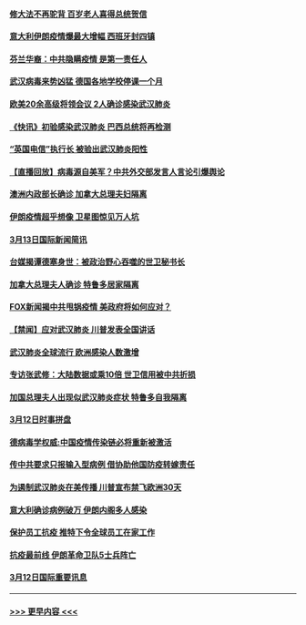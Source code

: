 #### [修大法不再驼背 百岁老人喜得总统贺信](../pages/prog202/a102799026.md?t=03140402) 
#### [意大利伊朗疫情爆最大增幅 西班牙封四镇](../pages/prog202/a102798969.md?t=03140402) 
#### [芬兰华裔：中共隐瞒疫情 是第一责任人](../pages/prog202/a102798951.md?t=03140402) 
#### [武汉病毒来势凶猛 德国各地学校停课一个月](../pages/prog202/a102798978.md?t=03140402) 
#### [欧美20余高级将领会议 2人确诊感染武汉肺炎](../pages/prog202/a102798930.md?t=03140402) 
#### [《快讯》初验感染武汉肺炎 巴西总统将再检测](../pages/prog202/a102798917.md?t=03140402) 
#### [“英国电信”执行长 被验出武汉肺炎阳性](../pages/prog202/a102798904.md?t=03140402) 
#### [【直播回放】病毒源自美军？中共外交部发言人言论引爆舆论](../pages/prog202/a102798842.md?t=03140402) 
#### [澳洲内政部长确诊 加拿大总理夫妇隔离](../pages/prog202/a102798781.md?t=03140402) 
#### [伊朗疫情超乎想像 卫星图惊见万人坑](../pages/prog202/a102798711.md?t=03140402) 
#### [3月13日国际新闻简讯](../pages/prog202/a102798719.md?t=03140402) 
#### [台媒揭谭德塞身世：被政治野心吞噬的世卫秘书长](../pages/prog202/a102798536.md?t=03140402) 
#### [加拿大总理夫人确诊 特鲁多居家隔离](../pages/prog202/a102798517.md?t=03140402) 
#### [FOX新闻揭中共甩锅疫情 美政府将如何应对？](../pages/prog202/a102798399.md?t=03140402) 
#### [【禁闻】应对武汉肺炎 川普发表全国讲话](../pages/prog202/a102798327.md?t=03140402) 
#### [武汉肺炎全球流行 欧洲感染人数激增](../pages/prog202/a102798382.md?t=03140402) 
#### [专访张武修：大陆数据或乘10倍 世卫信用被中共折损](../pages/prog202/a102798376.md?t=03140402) 
#### [加国总理夫人出现似武汉肺炎症状 特鲁多自我隔离](../pages/prog202/a102798326.md?t=03140402) 
#### [3月12日时事拼盘](../pages/prog202/a102798314.md?t=03140402) 
#### [德病毒学权威:中国疫情传染链必将重新被激活](../pages/prog202/a102798303.md?t=03140402) 
#### [传中共要求只报输入型病例  借协助他国防疫转嫁责任](../pages/prog202/a102798279.md?t=03140402) 
#### [为遏制武汉肺炎在美传播 川普宣布禁飞欧洲30天](../pages/prog202/a102798249.md?t=03140402) 
#### [意大利确诊病例破万 伊朗内阁多人感染](../pages/prog202/a102798155.md?t=03140402) 
#### [保护员工抗疫 推特下令全球员工在家工作](../pages/prog202/a102798053.md?t=03140402) 
#### [抗疫最前线 伊朗革命卫队5士兵阵亡](../pages/prog202/a102798033.md?t=03140402) 
#### [3月12日国际重要讯息](../pages/prog202/a102797939.md?t=03140402) 

----
#### [ >>> 更早内容 <<< ](../indexes/prog202-earlier.md)
